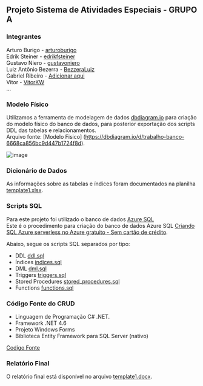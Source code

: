 ## Projeto Sistema de Atividades Especiais - GRUPO A

### Integrantes
Arturo Burigo - [arturoburigo](https://github.com/arturoburigo)<br>
Edrik Steiner - [edrikfsteiner](https://github.com/edrikfsteiner)<br>
Gustavo Niero - [gustavoniero](https://github.com/gustavoniero)<br>
Luiz Antônio Bezerra - [BezzeraLuiz](https://github.com/BezerraLuiz)<br>
Gabriel Ribeiro - [Adicionar aqui](https://github.com/BezerraLuiz)<br>
Vitor - [VitorKW](https://github.com/VitorKW)<br>
...

### Modelo Físico
Utilizamos a ferramenta de modelagem de dados [dbdiagram.io](https://dbdiagram.io/) para criação do modelo físico do banco de dados, para posterior exportação dos scripts DDL das tabelas e relacionamentos.<br>
Arquivo fonte: [Modelo Fisico]
(https://dbdiagram.io/d/trabalho-banco-6668ca856bc9d447b1724f8d).<br>

![image](https://github.com/jlsilva01/projeto_final_bd2_satc_2023/assets/484662/1fefa9fd-868c-4209-8cc5-d32cd73fa46d)
  
### Dicionário de Dados
As informações sobre as tabelas e índices foram documentados na planilha [template1.xlsx](dicionario_dados/template1.xlsx).

### Scripts SQL
Para este projeto foi utilizado o banco de dados [Azure SQL](https://azure.microsoft.com/pt-br/products/azure-sql/database) <br>
Este é o procedimento para criação do banco de dados Azure SQL [Criando SQL Azure serverless no Azure gratuito - Sem cartão de crédito](https://github.com/jlsilva01/sql-azure-satc).

Abaixo, segue os scripts SQL separados por tipo:
+ DDL [ddl.sql](scripts_sql/ddl.sql)
+ Índices [indices.sql](scripts_sql/indices.sql)
+ DML [dml.sql](scripts_sql/dml.sql)
+ Triggers [triggers.sql](scripts_sql/triggers.sql)
+ Stored Procedures [stored_procedures.sql](scripts_sql/stored_procedures.sql)
+ Functions [functions.sql](scripts_sql/functions.sql)

### Código Fonte do CRUD
- Linguagem de Programação C# .NET.<br>
- Framework .NET 4.6
- Projeto Windows Forms
- Biblioteca Entity Framework para SQL Server (nativo)

[Codigo Fonte](fonte/)

### Relatório Final
O relatório final está disponível no arquivo [template1.docx](relatorio/template1.docx).
